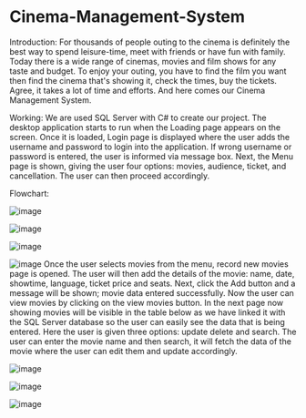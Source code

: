 # Cinema-Management-System

Introduction:
For thousands of people outing to the cinema is definitely the best way to spend leisure-time, meet with  friends or have fun with family. Today there is a wide range of cinemas, movies and film shows for any  taste and budget. To enjoy your outing, you have to find the film you want then find the cinema that's  showing it, check the times, buy the tickets. Agree, it takes a lot of time and efforts. And here comes our  Cinema Management System.


Working:
We are used SQL Server with C# to create our project. The desktop application starts to run when the 
Loading page appears on the screen. Once it is loaded, Login page is displayed where the user adds the 
username and password to login into the application. If wrong username or password is entered, the user 
is informed via message box. Next, the Menu page is shown, giving the user four options: movies, 
audience, ticket, and cancellation. The user can then proceed accordingly. 

Flowchart:

![image](https://user-images.githubusercontent.com/92652883/193625899-8838e97f-d10e-4be2-9821-ea60ad837499.png)

![image](https://user-images.githubusercontent.com/92652883/193625931-a6effb19-46c3-4336-9825-a7b2c75fcb80.png)


![image](https://user-images.githubusercontent.com/92652883/193625973-2a66d074-c553-4865-aeef-10118c8cab6a.png)


![image](https://user-images.githubusercontent.com/92652883/193626014-c6131569-7f00-461d-959a-606197807adb.png)
Once the user selects movies from the menu, record new movies page is opened. The user will then add the 
details of the movie: name, date, showtime, language, ticket price and seats. Next, click the Add button and
a message will be shown; movie data entered successfully. Now the user can view movies by clicking on 
the view movies button.
In the next page now showing movies will be visible in the table below as we have linked it with the SQL 
Server database so the user can easily see the data that is being entered. Here the user is given three options:
update delete and search. The user can enter the movie name and then search, it will fetch the data of the 
movie where the user can edit them and update accordingly.

![image](https://user-images.githubusercontent.com/92652883/193626094-00c8410c-0ad2-46b9-990b-bb734ce85240.png)

![image](https://user-images.githubusercontent.com/92652883/193626124-b9ffd095-0c38-479a-95b0-07fe17ee67e6.png)

![image](https://user-images.githubusercontent.com/92652883/193626195-37ec8573-df89-46fd-b5ce-8ba9c24ddf04.png)



